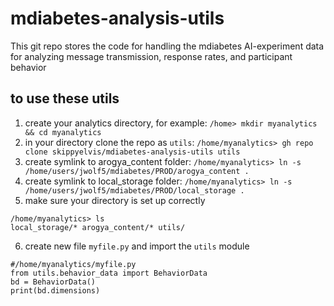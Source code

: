 # mdiabetes-analysis-utils
This git repo stores the code for handling the mdiabetes AI-experiment
data for analyzing message transmission, response rates, and participant behavior

## to use these utils
1) create your analytics directory, for example: `/home> mkdir myanalytics && cd myanalytics` 
2) in your directory clone the repo as `utils`: `/home/myanalytics> gh repo clone skippyelvis/mdiabetes-analysis-utils utils`
3) create symlink to arogya_content folder: `/home/myanalytics> ln -s /home/users/jwolf5/mdiabetes/PROD/arogya_content .`
4) create symlink to local_storage folder: `/home/myanalytics> ln -s /home/users/jwolf5/mdiabetes/PROD/local_storage .`
5) make sure your directory is set up correctly
```
/home/myanalytics> ls
local_storage/* arogya_content/* utils/
```
6) create new file `myfile.py` and import the `utils` module
```
#/home/myanalytics/myfile.py
from utils.behavior_data import BehaviorData
bd = BehaviorData()
print(bd.dimensions)
```

